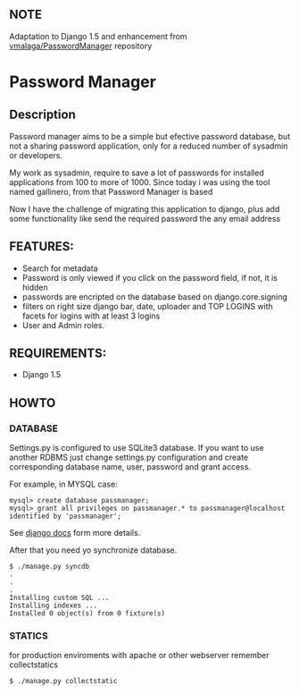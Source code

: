 ## NOTE

Adaptation to Django 1.5 and enhancement from [vmalaga/PasswordManager](http://github.com/vmalaga/PasswordManager) repository

Password Manager 
====================

## Description

Password manager aims to be a simple but efective password database, but not
a sharing password application, only for a reduced number of sysadmin or developers.

My work as sysadmin, require to save a lot of passwords for installed applications
from 100 to more of 1000. Since today i was using the tool named gallinero, from that
Password Manager is based

Now I have the challenge of migrating this application to django, plus add some functionality
like send the required password the any email address

## FEATURES:

 * Search for metadata
 * Password is only viewed if you click on the password field, if not, it is hidden
 * passwords are encripted on the database based on django.core.signing
 * filters on right size django bar, date, uploader and TOP LOGINS with facets for logins with at least 3 logins
 * User and Admin roles.
 
## REQUIREMENTS:
 * Django 1.5

## HOWTO

### DATABASE
Settings.py is configured to use SQLite3 database. If you want to use another RDBMS just change settings.py configuration
and create corresponding database name, user, password and grant access.

For example, in MYSQL case:

~~~
mysql> create database passmanager;
mysql> grant all privileges on passmanager.* to passmanager@localhost identified by 'passmanager';
~~~

See [django docs](https://docs.djangoproject.com/en/dev/ref/databases/) form more details.


After that you need yo synchronize database.

~~~
$ ./manage.py syncdb
.
.
.
Installing custom SQL ...
Installing indexes ...
Installed 0 object(s) from 0 fixture(s)
~~~

### STATICS

for production enviroments with apache or other webserver remember collectstatics

~~~
$ ./manage.py collectstatic
~~~
